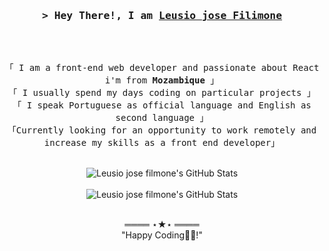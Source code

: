 <!-- Profile Views Counter -->


<!-- Intro  -->
<h3 align="center">
        <samp>&gt; Hey There!, I am
                <b><a target="_blank" href="https://shahriarshafin.me/">Leusio jose Filimone</a></b>
        </samp>
        
</h3>
<br>

<p align="center">
        <!-- Organisation  -->
        <samp>  
                <br>
                「 I am a front-end web developer and passionate about React i'm from <b>Mozambique</b> 」
                <br>
               「  I usually spend my days coding on particular projects 」
                <br>
                「 I speak Portuguese as official language and English as second language 」
                <br>
                「Currently looking for an opportunity to work remotely and increase my skills as a front end developer」
                 <br>
        </samp>        
</p>
    <p align="center">
        <br>
        <!-- Activity Widget -->
        <img alt="Leusio jose filmone's GitHub Stats"
                src="https://github-readme-stats.vercel.app/api?username=Leusiojosefilimone&show_icons=true&theme=white" />
        <br>
        <br>
           <img alt="Leusio jose filmone's GitHub Stats"
                src="https://github-readme-stats.vercel.app/api/top-langs/?username=Leusiojosefilimone&layout=compact" />
         <br>
       
</details>
<br>

<!-- Footer -->
<samp>
    <p align="center">
        ════ ⋆★⋆ ════
        <br>
        "Happy Coding👨‍💻!"
    </p>

